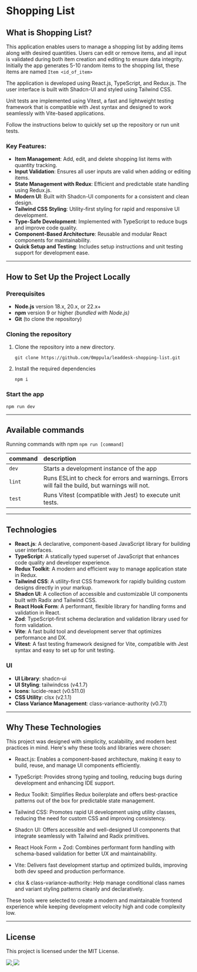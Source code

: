 # Shopping List

## What is Shopping List?

This application enables users to manage a shopping list by adding items along with desired quantities. Users can edit or remove items, and all input is validated during both item creation and editing to ensure data integrity. Initially the app generates 5-10 random items to the shopping list, these items are named `Item <id_of_item>`

The application is developed using React.js, TypeScript, and Redux.js. The user interface is built with Shadcn-UI and styled using Tailwind CSS.

Unit tests are implemented using Vitest, a fast and lightweight testing framework that is compatible with Jest syntax and designed to work seamlessly with Vite-based applications.

Follow the instructions below to quickly set up the repository or run unit tests.

### Key Features:

-   **Item Management**: Add, edit, and delete shopping list items with quantity tracking.
-   **Input Validation**: Ensures all user inputs are valid when adding or editing items.
-   **State Management with Redux**: Efficient and predictable state handling using Redux.js.
-   **Modern UI**: Built with Shadcn-UI components for a consistent and clean design.
-   **Tailwind CSS Styling**: Utility-first styling for rapid and responsive UI development.
-   **Type-Safe Development**: Implemented with TypeScript to reduce bugs and improve code quality.
-   **Component-Based Architecture**: Reusable and modular React components for maintainability.
-   **Quick Setup and Testing**: Includes setup instructions and unit testing support for development ease.

---

## How to Set Up the Project Locally

### Prerequisites

-   **Node.js** version 18.x, 20.x, or 22.x+
-   **npm** version 9 or higher _(bundled with Node.js)_
-   **Git** (to clone the repository)

### Cloning the repository

1. Clone the repository into a new directory.

    ```shell
    git clone https://github.com/0mppula/leaddesk-shopping-list.git
    ```

2. Install the required dependencies

    ```shell
    npm i
    ```

### Start the app

```shell
npm run dev
```

---

## Available commands

Running commands with npm `npm run [command]`

| command | description                                                                                      |
| :------ | :----------------------------------------------------------------------------------------------- |
| `dev`   | Starts a development instance of the app                                                         |
| `lint`  | Runs ESLint to check for errors and warnings. Errors will fail the build, but warnings will not. |
| `test`  | Runs Vitest (compatible with Jest) to execute unit tests.                                        |

---

## Technologies

-   **React.js**: A declarative, component-based JavaScript library for building user interfaces.
-   **TypeScript**: A statically typed superset of JavaScript that enhances code quality and developer experience.
-   **Redux Toolkit**: A modern and efficient way to manage application state in Redux.
-   **Tailwind CSS**: A utility-first CSS framework for rapidly building custom designs directly in your markup.
-   **Shadcn UI**: A collection of accessible and customizable UI components built with Radix and Tailwind CSS.
-   **React Hook Form**: A performant, flexible library for handling forms and validation in React.
-   **Zod**: TypeScript-first schema declaration and validation library used for form validation.
-   **Vite**: A fast build tool and development server that optimizes performance and DX.
-   **Vitest**: A fast testing framework designed for Vite, compatible with Jest syntax and easy to set up for unit testing.

### UI

-   **UI Library**: shadcn-ui
-   **UI Styling**: tailwindcss (v4.1.7)
-   **Icons**: lucide-react (v0.511.0)
-   **CSS Utility**: clsx (v2.1.1)
-   **Class Variance Management**: class-variance-authority (v0.7.1)

---

## Why These Technologies

This project was designed with simplicity, scalability, and modern best practices in mind. Here's why these tools and libraries were chosen:

-   React.js: Enables a component-based architecture, making it easy to build, reuse, and manage UI components efficiently.

-   TypeScript: Provides strong typing and tooling, reducing bugs during development and enhancing IDE support.

-   Redux Toolkit: Simplifies Redux boilerplate and offers best-practice patterns out of the box for predictable state management.

-   Tailwind CSS: Promotes rapid UI development using utility classes, reducing the need for custom CSS and improving consistency.

-   Shadcn UI: Offers accessible and well-designed UI components that integrate seamlessly with Tailwind and Radix primitives.

-   React Hook Form + Zod: Combines performant form handling with schema-based validation for better UX and maintainability.

-   Vite: Delivers fast development startup and optimized builds, improving both dev speed and production performance.

-   clsx & class-variance-authority: Help manage conditional class names and variant styling patterns cleanly and declaratively.

These tools were selected to create a modern and maintainable frontend experience while keeping development velocity high and code complexity low.

---

## License

This project is licensed under the MIT License.

<div>
    <a href="https://www.omarkraidie.com/projects">
        <img src="https://img.shields.io/badge/✨%20portfolio-1b1b1b?style=for-the-badge" />
    </a>
    <a href="https://www.linkedin.com/in/omarkraidie/">
        <img src="https://img.shields.io/badge/LinkedIn-%230073b1?style=for-the-badge&logo=linkedin&logoColor=white" />
    </a>
</div>

